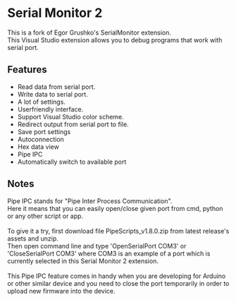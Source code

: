 # Serial Monitor 2
This is a fork of Egor Grushko's SerialMonitor extension.\
This Visual Studio extension allows you to debug programs that work with serial port.

## Features
- Read data from serial port.
- Write data to serial port.
- A lot of settings.
- Userfriendly interface.
- Support Visual Studio color scheme.
- Redirect output from serial port to file.
- Save port settings
- Autoconnection
- Hex data view
- Pipe IPC
- Automatically switch to available port

## Notes
Pipe IPC stands for "Pipe Inter Process Communication".\
Here it means that you can easily open/close given port from cmd, python or any other script or app.\
\
To give it a try, first download file PipeScripts_v1.8.0.zip from latest release's assets and unzip.\
Then open command line and type 'OpenSerialPort COM3' or 'CloseSerialPort COM3' where COM3 is an example of a port which is currently selected in this Serial Monitor 2 extension.\
\
This Pipe IPC feature comes in handy when you are developing for Arduino or other similar device and you need to close the port temporarily in order to upload new firmware into the device.
